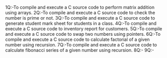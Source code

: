 1Q:-To compile and execute a C source code to perform matrix addition using arrays.
2Q:-To compile and execute a C source code to check the number is prime or not.
3Q:-To compile and execute a C source code to  generate student mark sheet for students in a class.
4Q:-To compile and execute a C source code to  inventory report for customers.
5Q:-To compile and execute a C source code to  swap two numbers using pointers.
6Q:-To compile and execute a C source code to calculate factorial of a given number using recursion.
7Q:-To compile and execute a C source code to calculate fibonacci series of a given number using recursion. 
8Q:-
9Q:-
